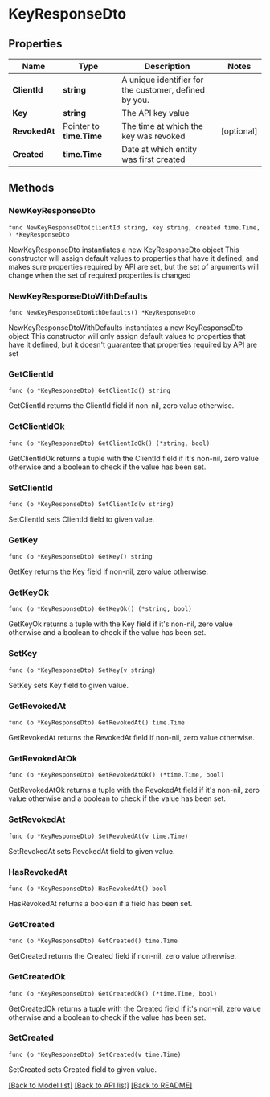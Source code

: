 # KeyResponseDto

## Properties

Name | Type | Description | Notes
------------ | ------------- | ------------- | -------------
**ClientId** | **string** | A unique identifier for the customer, defined by you. | 
**Key** | **string** | The API key value | 
**RevokedAt** | Pointer to **time.Time** | The time at which the key was revoked | [optional] 
**Created** | **time.Time** | Date at which entity was first created | 

## Methods

### NewKeyResponseDto

`func NewKeyResponseDto(clientId string, key string, created time.Time, ) *KeyResponseDto`

NewKeyResponseDto instantiates a new KeyResponseDto object
This constructor will assign default values to properties that have it defined,
and makes sure properties required by API are set, but the set of arguments
will change when the set of required properties is changed

### NewKeyResponseDtoWithDefaults

`func NewKeyResponseDtoWithDefaults() *KeyResponseDto`

NewKeyResponseDtoWithDefaults instantiates a new KeyResponseDto object
This constructor will only assign default values to properties that have it defined,
but it doesn't guarantee that properties required by API are set

### GetClientId

`func (o *KeyResponseDto) GetClientId() string`

GetClientId returns the ClientId field if non-nil, zero value otherwise.

### GetClientIdOk

`func (o *KeyResponseDto) GetClientIdOk() (*string, bool)`

GetClientIdOk returns a tuple with the ClientId field if it's non-nil, zero value otherwise
and a boolean to check if the value has been set.

### SetClientId

`func (o *KeyResponseDto) SetClientId(v string)`

SetClientId sets ClientId field to given value.


### GetKey

`func (o *KeyResponseDto) GetKey() string`

GetKey returns the Key field if non-nil, zero value otherwise.

### GetKeyOk

`func (o *KeyResponseDto) GetKeyOk() (*string, bool)`

GetKeyOk returns a tuple with the Key field if it's non-nil, zero value otherwise
and a boolean to check if the value has been set.

### SetKey

`func (o *KeyResponseDto) SetKey(v string)`

SetKey sets Key field to given value.


### GetRevokedAt

`func (o *KeyResponseDto) GetRevokedAt() time.Time`

GetRevokedAt returns the RevokedAt field if non-nil, zero value otherwise.

### GetRevokedAtOk

`func (o *KeyResponseDto) GetRevokedAtOk() (*time.Time, bool)`

GetRevokedAtOk returns a tuple with the RevokedAt field if it's non-nil, zero value otherwise
and a boolean to check if the value has been set.

### SetRevokedAt

`func (o *KeyResponseDto) SetRevokedAt(v time.Time)`

SetRevokedAt sets RevokedAt field to given value.

### HasRevokedAt

`func (o *KeyResponseDto) HasRevokedAt() bool`

HasRevokedAt returns a boolean if a field has been set.

### GetCreated

`func (o *KeyResponseDto) GetCreated() time.Time`

GetCreated returns the Created field if non-nil, zero value otherwise.

### GetCreatedOk

`func (o *KeyResponseDto) GetCreatedOk() (*time.Time, bool)`

GetCreatedOk returns a tuple with the Created field if it's non-nil, zero value otherwise
and a boolean to check if the value has been set.

### SetCreated

`func (o *KeyResponseDto) SetCreated(v time.Time)`

SetCreated sets Created field to given value.



[[Back to Model list]](../README.md#documentation-for-models) [[Back to API list]](../README.md#documentation-for-api-endpoints) [[Back to README]](../README.md)


